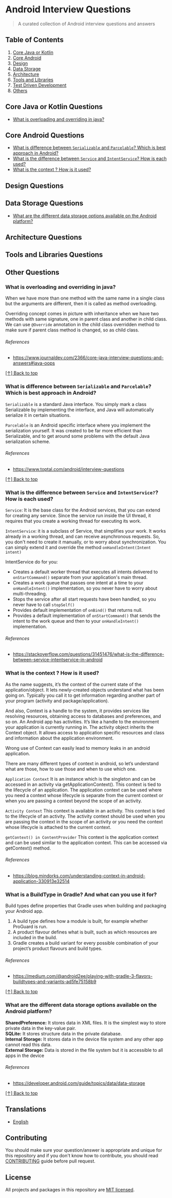 # Android Interview Questions

> A curated collection of Android interview questions and answers

## Table of Contents

1. [Core Java or Kotlin](#core-java-or-kotlin-questions)
1. [Core Android](#core-android-questions)
1. [Design](#design-questions)
1. [Data Storage](#data-storage-questions)
1. [Architecture](#architecture-questions)
1. [Tools and Libraries](#tools-and-libraries-questions)
1. [Test Driven Development](#test-driven-development-questions)
1. [Others](#others-questions)

## Core Java or Kotlin Questions
* [What is overloading and overriding in java?](#what-is-overloading-and-overriding-in-java)

## Core Android Questions
* [What is difference between `Serializable` and `Parcelable`? Which is best approach in Android?](#what-is-difference-between-serializable-and-parcelable-which-is-best-approach-in-android)
* [What is the difference between `Service` and `IntentService`? How is each used?](#what-is-the-difference-between-service-and-intentservice-how-is-each-used)
* [What is the context ? How is it used?](#what-is-the-context-how-is-it-used)

## Design Questions

## Data Storage Questions
* [What are the different data storage options available on the Android platform?]()

## Architecture Questions

## Tools and Libraries Questions

## Other Questions





### What is overloading and overriding in java?

When we have more than one method with the same name in a single class but the arguments are different, then it is called as method overloading.

Overriding concept comes in picture with inheritance when we have two methods with same signature, one in parent class and another in child class. We can use `@Override` annotation in the child class overridden method to make sure if parent class method is changed, so as child class.

###### References

* https://www.journaldev.com/2366/core-java-interview-questions-and-answers#java-oops

[[↑] Back to top](#core-java-or-kotlin-questions)

### What is difference between `Serializable` and `Parcelable`? Which is best approach in Android?

`Serializable` is a standard Java interface. You simply mark a class Serializable by implementing the interface, and Java will automatically serialize it in certain situations.

`Parcelable` is an Android specific interface where you implement the serialization yourself. It was created to be far more efficient than Serializable, and to get around some problems with the default Java serialization scheme.

###### References

* https://www.toptal.com/android/interview-questions

[[↑] Back to top](#core-android-questions)


### What is the difference between `Service` and `IntentService?`? How is each used?

`Service`: It is the base class for the Android services, that you can extend for creating any service. Since the service run inside the UI thread, it requires that you create a working thread for executing its work.

`IntentService`: it is a subclass of Service, that simplifies your work. It works already in a working thread, and can receive asynchronous requests. So, you don't need to create it manually, or to worry about synchronization. You can simply extend it and override the method `onHandleIntent(Intent intent)`

IntentService do for you:
- Creates a default worker thread that executes all intents delivered to `onStartCommand()` separate from your application's main thread.
- Creates a work queue that passes one intent at a time to your `onHandleIntent()` implementation, so you never have to worry about multi-threading.
- Stops the service after all start requests have been handled, so you never have to call `stopSelf()`
- Provides default implementation of `onBind()` that returns null.
- Provides a default implementation of `onStartCommand()` that sends the intent to the work queue and then to your `onHandleIntent()` implementation.

###### References

* https://stackoverflow.com/questions/31451476/what-is-the-difference-between-service-intentservice-in-android

### What is the context ? How is it used?

As the name suggests, it’s the context of the current state of the application/object. It lets newly-created objects understand what has been going on. Typically you call it to get information regarding another part of your program (activity and package/application).

And also, Context is a handle to the system, it provides services like resolving resources, obtaining access to databases and preferences, and so on. An Android app has activities. It’s like a handle to the environment your application is currently running in. The activity object inherits the Context object. It allows access to application specific resources and class and information about the application environment.

Wrong use of Context can easily lead to memory leaks in an android application.

There are many different types of context in android, so let’s understand what are those, how to use those and when to use which one.

`Application Context`
It is an instance which is the singleton and can be accessed in an activity via getApplicationContext(). This context is tied to the lifecycle of an application. The application context can be used where you need a context whose lifecycle is separate from the current context or when you are passing a context beyond the scope of an activity.

`Activity Context`
This context is available in an activity. This context is tied to the lifecycle of an activity. The activity context should be used when you are passing the context in the scope of an activity or you need the context whose lifecycle is attached to the current context.

`getContext() in ContentProvider`
This context is the application context and can be used similar to the application context. This can be accessed via getContext() method.

###### References
* https://blog.mindorks.com/understanding-context-in-android-application-330913e32514


### What is a BuildType in Gradle? And what can you use it for?

Build types define properties that Gradle uses when building and packaging your Android app.
1. A build type defines how a module is built, for example whether ProGuard is run.
2. A product flavour defines what is built, such as which resources are included in the build.
3. Gradle creates a build variant for every possible combination of your project’s product flavours and build types.

###### References
* https://medium.com/@android2ee/playing-with-gradle-3-flavors-buildtypes-and-variants-ad5fe75158b9

[[↑] Back to top](#core-android-questions)


### What are the different data storage options available on the Android platform?
**SharedPreference:** It stores data in XML files. It is the simplest way to store private data in the key-value pair.  
**SQLite:** It stores structure data in the private database.  
**Internal Storage:** It stores data in the device file system and any other app cannot read this data.  
**External Storage:** Data is stored in the file system but it is accessible to all apps in the device  

###### References
* https://developer.android.com/guide/topics/data/data-storage

[[↑] Back to top](#data-storage-questions)

## Translations

* [English](/README.md)


## Contributing
You should make sure your question/answer is appropriate and unique for this repository and if you don't know how to contribute, you should read [CONTRIBUTING](/CONTRIBUTING) guide before pull request.

## License

All projects and packages in this repository are [MIT licensed](/LICENSE).
